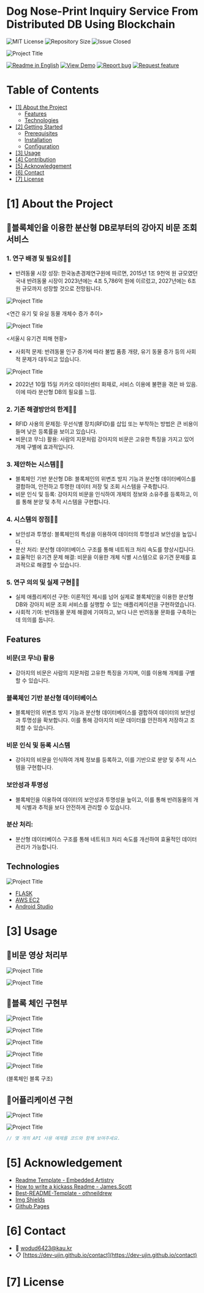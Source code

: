 # Dog Nose-Print Inquiry Service From Distributed DB Using Blockchain

<!--배지-->
![MIT License][license-shield] ![Repository Size][repository-size-shield] ![Issue Closed][issue-closed-shield]

<!--프로젝트 대문 이미지-->
![Project Title](img/projecttitle.png)

<!--프로젝트 버튼-->
 [![Readme in English][readme-eng-shield]][readme-eng-url] [![View Demo][view-demo-shield]][view-demo-url] [![Report bug][report-bug-shield]][report-bug-url] [![Request feature][request-feature-shield]][request-feature-url]

<!--목차-->
# Table of Contents
- [[1] About the Project](#1-about-the-project)
  - [Features](#features)
  - [Technologies](#technologies)
- [[2] Getting Started](#2-getting-started)
  - [Prerequisites](#prerequisites)
  - [Installation](#installation)
  - [Configuration](#configuration)
- [[3] Usage](#3-usage)
- [[4] Contribution](#4-contribution)
- [[5] Acknowledgement](#5-acknowledgement)
- [[6] Contact](#6-contact)
- [[7] License](#7-license)



# [1] About the Project
## 🦮블록체인을 이용한 분산형 DB로부터의 강아지 비문 조회 서비스

### 1. 연구 배경 및 필요성🐕‍🦺

- 반려동물 시장 성장: 한국농촌경제연구원에 따르면, 2015년 1조 9천억 원 규모였던 국내 반려동물 시장이 2023년에는 4조 5,786억 원에 이르렀고, 2027년에는 6조 원 규모까지 성장할 것으로 전망됩니다.

![Project Title](img/선정이유사진01.png)

<연간 유기 및 유실 동물 개체수 증가 추이>

![Project Title](img/선정이유사진02.png)

<서울시 유기견 피해 현황>

- 사회적 문제: 반려동물 인구 증가에 따라 불법 품종 개량, 유기 동물 증가 등의 사회적 문제가 대두되고 있습니다.


![Project Title](img/선정이유사진03.png)

- 2022년 10월 15일 카카오 데이터센터 화재로, 서비스 이용에 불편을 겪은 바 있음. 이에 따라 분산형 DB의 필요를 느낌.

### 2. 기존 해결방안의 한계🐕‍🦺
- RFID 사용의 문제점: 무선식별 장치(RFID)를 삽입 또는 부착하는 방법은 큰 비용이 들며 낮은 등록률을 보이고 있습니다.
- 비문(코 무늬) 활용: 사람의 지문처럼 강아지의 비문은 고유한 특징을 가지고 있어 개체 구별에 효과적입니다.

### 3. 제안하는 시스템🐕‍🦺
- 블록체인 기반 분산형 DB: 블록체인의 위변조 방지 기능과 분산형 데이터베이스를 결합하여, 안전하고 투명한 데이터 저장 및 조회 시스템을 구축합니다.
- 비문 인식 및 등록: 강아지의 비문을 인식하여 개체의 정보와 소유주를 등록하고, 이를 통해 분양 및 추적 시스템을 구현합니다.

### 4. 시스템의 장점🐕‍🦺
- 보안성과 투명성: 블록체인의 특성을 이용하여 데이터의 투명성과 보안성을 높입니다.
- 분산 처리: 분산형 데이터베이스 구조를 통해 네트워크 처리 속도를 향상시킵니다.
- 효율적인 유기견 문제 해결: 비문을 이용한 개체 식별 시스템으로 유기견 문제를 효과적으로 해결할 수 있습니다.

### 5. 연구 의의 및 실제 구현🐕‍🦺
- 실제 애플리케이션 구현: 이론적인 제시를 넘어 실제로 블록체인을 이용한 분산형 DB와 강아지 비문 조회 서비스를 실행할 수 있는 애플리케이션을 구현하였습니다.
- 사회적 기여: 반려동물 문제 해결에 기여하고, 보다 나은 반려동물 문화를 구축하는 데 의의를 둡니다.

## Features

### 비문(코 무늬) 활용
- 강아지의 비문은 사람의 지문처럼 고유한 특징을 가지며, 이를 이용해 개체를 구별할 수 있습니다.

### 블록체인 기반 분산형 데이터베이스
- 블록체인의 위변조 방지 기능과 분산형 데이터베이스를 결합하여 데이터의 보안성과 투명성을 확보합니다. 이를 통해 강아지의 비문 데이터를 안전하게 저장하고 조회할 수 있습니다.

### 비문 인식 및 등록 시스템
- 강아지의 비문을 인식하여 개체 정보를 등록하고, 이를 기반으로 분양 및 추적 시스템을 구현합니다.

### 보안성과 투명성
- 블록체인을 이용하여 데이터의 보안성과 투명성을 높이고, 이를 통해 반려동물의 개체 식별과 추적을 보다 안전하게 관리할 수 있습니다.

### 분산 처리: 
- 분산형 데이터베이스 구조를 통해 네트워크 처리 속도를 개선하여 효율적인 데이터 관리가 가능합니다.

## Technologies

![Project Title](img/기술스택사진.png)

- [FLASK](https://flask.palletsprojects.com/en/3.0.x/)
- [AWS EC2](https://aws.amazon.com/ko/pm/ec2/?gclid=Cj0KCQjw2ou2BhCCARIsANAwM2Fvl1JEgLF-nt9pi6LoAAjTDbIZtSxlKan5_r2ELY6JUkk748ac8A0aAvxpEALw_wcB&trk=4c74fd91-5632-4f18-ac76-a6c66c92e185&sc_channel=ps&ef_id=Cj0KCQjw2ou2BhCCARIsANAwM2Fvl1JEgLF-nt9pi6LoAAjTDbIZtSxlKan5_r2ELY6JUkk748ac8A0aAvxpEALw_wcB:G:s&s_kwcid=AL!4422!3!477203497843!e!!g!!aws%20ec2!11549843702!111422708806) 
- [Android Studio](https://developer.android.com/studio?gad_source=1&gclid=Cj0KCQjw2ou2BhCCARIsANAwM2ElJwpX8AmXHdmDqeFXJeiNQMz6gyhSunPf7V0LzFr2tV11ZdIBClkaArGyEALw_wcB&gclsrc=aw.ds&hl=ko) 

# [3] Usage

## 🦮비문 영상 처리부
![Project Title](img/비문영상처리설명01.png)

![Project Title](img/비문영상처리설명02.png)


## 🚪블록 체인 구현부 
![Project Title](img/블록체인구현설명01.png)

![Project Title](img/블록체인구현설명02.png)

![Project Title](img/블록체인구현설명03.png)

![Project Title](img/블록체인구현설명04.png)

![Project Title](img/블록체인구조설명01.png)

(블록체인 블록 구조)


## 📱어플리케이션 구현
![Project Title](img/어플리케이션설명01.png)

![Project Title](img/어플리케이션설명02.png)

```java
// 몇 개의 API 사용 예제를 코드와 함께 보여주세요.
```


# [5] Acknowledgement

- [Readme Template - Embedded Artistry](https://embeddedartistry.com/blog/2017/11/30/embedded-artistry-readme-template/)
- [How to write a kickass Readme - James.Scott](https://dev.to/scottydocs/how-to-write-a-kickass-readme-5af9)
- [Best-README-Template - othneildrew]([https://github.com/othneildrew/Best-README-Template#prerequisites](https://github.com/vivalahm/Blockchain-based-payment-system))
- [Img Shields](https://shields.io/)
- [Github Pages](https://pages.github.com/)



# [6] Contact
- 📧 wodud6423@kau.kr
- 📋 [https://dev-ujin.github.io/contact](https://dev-ujin.github.io/contact)



# [7] License




<!--Url for Badges-->
[license-shield]: https://img.shields.io/github/license/dev-ujin/readme-template?labelColor=D8D8D8&color=04B4AE
[repository-size-shield]: https://img.shields.io/github/repo-size/dev-ujin/readme-template?labelColor=D8D8D8&color=BE81F7
[issue-closed-shield]: https://img.shields.io/github/issues-closed/dev-ujin/readme-template?labelColor=D8D8D8&color=FE9A2E

<!--Url for Buttons-->
[readme-eng-shield]: https://img.shields.io/badge/-readme%20in%20english-2E2E2E?style=for-the-badge
[view-demo-shield]: https://img.shields.io/badge/-%F0%9F%98%8E%20view%20demo-F3F781?style=for-the-badge
[view-demo-url]: https://dev-ujin.github.io
[report-bug-shield]: https://img.shields.io/badge/-%F0%9F%90%9E%20report%20bug-F5A9A9?style=for-the-badge
[report-bug-url]: https://github.com/dev-ujin/readme-template/issues
[request-feature-shield]: https://img.shields.io/badge/-%E2%9C%A8%20request%20feature-A9D0F5?style=for-the-badge
[request-feature-url]: https://github.com/dev-ujin/readme-template/issues

<!--URLS-->
[license-url]: LICENSE.md
[contribution-url]: CONTRIBUTION.md
[readme-eng-url]: ../README.md
